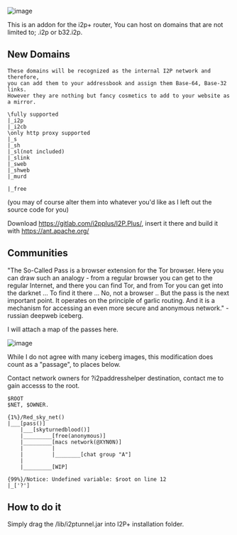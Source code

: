 ![image](https://user-images.githubusercontent.com/50222317/233506441-3152b56b-9e1f-4d43-8834-c8e9b55ca5f1.png)

This is an addon for the i2p+ router,
You can host on domains that are not limited to; .i2p or b32.i2p.

## New Domains
```
These domains will be recognized as the internal I2P network and therefore,
you can add them to your addressbook and assign them Base-64, Base-32 links.
However they are nothing but fancy cosmetics to add to your website as a mirror.

\fully supported
|_i2p
|_i2cb
\only http proxy supported
|_s
|_sh
|_sl(not included)
|_slink
|_sweb
|_shweb
|_murd

|_free

```

(you may of course alter them into whatever you'd like as I left out the source code for you)

Download https://gitlab.com/i2pplus/I2P.Plus/, insert it there and build it with https://ant.apache.org/

## Communities
"The So-Called Pass is a browser extension for the Tor browser. Here you can draw such an analogy - from a regular browser you can get to the regular Internet, and there you can find Tor, and from Tor you can get into the darknet ... To find it there ... No, not a browser .. But the pass is the next important point.
It operates on the principle of garlic routing. And it is a mechanism for accessing an even more secure and anonymous network." - russian deepweb iceberg.

I will attach a map of the passes here.

![image](https://github.com/V3RDAD/i3p/assets/50222317/0c4142a5-c623-483b-a4b8-6316add70df9)

While I do not agree with many iceberg images, this modification does count as a "passage", to places below.

Contact network owners for ?i2paddresshelper destination,
contact me to gain accesss to the root.

```
$ROOT
$NET, $OWNER.

{1%}/Red_sky_net()
|___[pass()]
    |___[skyturnedblood()]
    |_________[free(anonymous)]
    |_________[macs network(@XYN0N)]
    |         |
    |         |________[chat group "A"]
    |
    |_________[WIP]
    
{99%}/Notice: Undefined variable: $root on line 12
|_['?']

```

## How to do it
Simply drag the /lib/i2ptunnel.jar into I2P+ installation folder.
